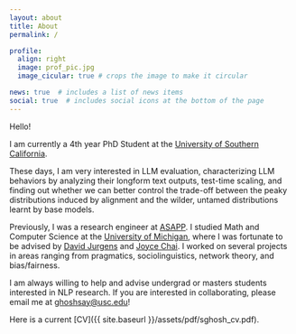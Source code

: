 ```yaml
---
layout: about
title: About
permalink: /

profile:
  align: right
  image: prof_pic.jpg
  image_cicular: true # crops the image to make it circular

news: true  # includes a list of news items
social: true  # includes social icons at the bottom of the page
---
```


Hello!

I am currently a 4th year PhD Student at the [University of Southern California](https://usc.edu).

These days, I am very interested in LLM evaluation, characterizing LLM behaviors by analyzing their longform text outputs, test-time scaling, and finding out whether we can better control the trade-off between the peaky distributions induced by alignment and the wilder, untamed distributions learnt by base models.


Previously, I was a research engineer at [ASAPP](https://asapp.com). I studied Math and Computer Science at the [University of Michigan](https://umich.edu), where I was fortunate to be advised by [David Jurgens](https://jurgens.people.si.umich.edu/) and [Joyce Chai](https://web.eecs.umich.edu/~chaijy/). I worked on several projects in areas ranging from pragmatics, sociolinguistics, network theory, and bias/fairness.

I am always willing to help and advise undergrad or masters students interested in NLP research. If you are interested in collaborating, please email me at [ghoshsay@usc.edu](mailto:ghoshsay@usc.edu)!

Here is a current [CV]({{ site.baseurl }}/assets/pdf/sghosh_cv.pdf).
